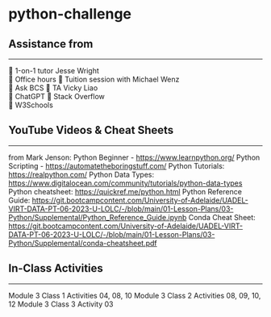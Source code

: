 # python-challenge

## Assistance from
-----------------------------------
	1-on-1 tutor Jesse Wright	
	Office hours
	Tuition session with Michael Wenz	
	Ask BCS
	TA Vicky Liao	
	ChatGPT
	Stack Overflow	
	W3Schools


## YouTube Videos & Cheat Sheets
------------------------------------------------------------------
from Mark Jenson: 	Python Beginner - https://www.learnpython.org/
Python Scripting - https://automatetheboringstuff.com/
Python Tutorials:	https://realpython.com/
Python Data Types:	https://www.digitalocean.com/community/tutorials/python-data-types
Python cheatsheet:	https://quickref.me/python.html
Python Reference Guide:	https://git.bootcampcontent.com/University-of-Adelaide/UADEL-VIRT-DATA-PT-06-2023-U-LOLC/-/blob/main/01-Lesson-Plans/03-Python/Supplemental/Python_Reference_Guide.ipynb
Conda Cheat Sheet:	https://git.bootcampcontent.com/University-of-Adelaide/UADEL-VIRT-DATA-PT-06-2023-U-LOLC/-/blob/main/01-Lesson-Plans/03-Python/Supplemental/conda-cheatsheet.pdf


## In-Class Activities
------------------------------------------
Module 3 Class 1 Activities	04, 08, 10
Module 3 Class 2 Activities	08, 09, 10, 12
Module 3 Class 3 Activity	03




